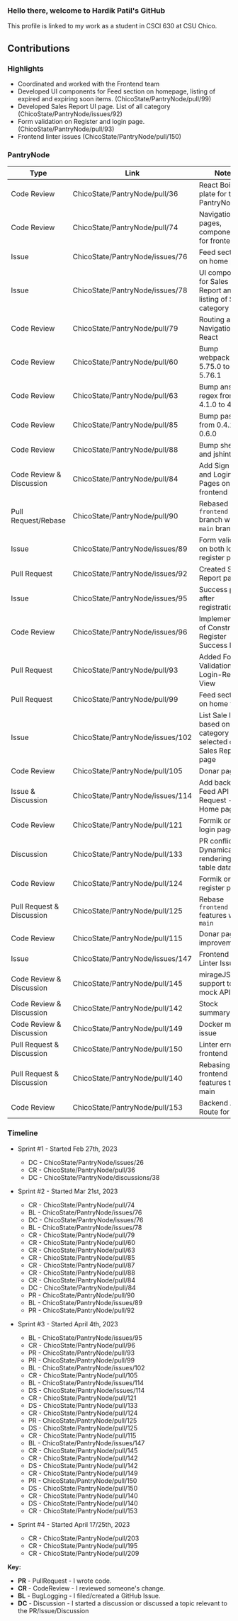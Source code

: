 ### Hello there, welcome to Hardik Patil's GitHub

This profile is linked to my work as a student in CSCI 630 at CSU Chico.

## Contributions

### Highlights

- Coordinated and worked with the Frontend team
- Developed UI components for Feed section on homepage, listing of expired and expiring soon items. (ChicoState/PantryNode/pull/99)
- Developed Sales Report UI page. List of all category (ChicoState/PantryNode/issues/92)
- Form validation on Register and login page. (ChicoState/PantryNode/pull/93)
- Frontend linter issues (ChicoState/PantryNode/pull/150)

### PantryNode

| Type                      | Link                             | Notes                                                           |
| ------------------------- | -------------------------------- | --------------------------------------------------------------- |
| Code Review               | ChicoState/PantryNode/pull/36    | React Boiler plate for the PantryNode                           |
| Code Review               | ChicoState/PantryNode/pull/74    | Navigation pages, components for frontend                       |
| Issue                     | ChicoState/PantryNode/issues/76  | Feed section on home page                                       |
| Issue                     | ChicoState/PantryNode/issues/78  | UI component for Sales Report and listing of Sales category     |
| Code Review               | ChicoState/PantryNode/pull/79    | Routing and Navigation for React                                |
| Code Review               | ChicoState/PantryNode/pull/60    | Bump webpack from 5.75.0 to 5.76.1                              |
| Code Review               | ChicoState/PantryNode/pull/63    | Bump ansi-regex from 4.1.0 to 4.1.1                             |
| Code Review               | ChicoState/PantryNode/pull/85    | Bump passport from 0.4.1 to 0.6.0                               |
| Code Review               | ChicoState/PantryNode/pull/88    | Bump shelljs and jshint                                         |
| Code Review & Discussion  | ChicoState/PantryNode/pull/84    | Add Sign Up and Login Pages on frontend                         |
| Pull Request/Rebase       | ChicoState/PantryNode/pull/90    | Rebased `frontend` branch with `main` branch                    |
| Issue                     | ChicoState/PantryNode/issues/89  | Form validation on both login-register pages                    |
| Pull Request              | ChicoState/PantryNode/issues/92  | Created Sales Report page                                       |
| Issue                     | ChicoState/PantryNode/issues/95  | Success page after registration                                 |
| Code Review               | ChicoState/PantryNode/issues/96  | Implementation of Construct Register Success Page               |
| Pull Request              | ChicoState/PantryNode/pull/93    | Added Form Validation on Login-Register View                    |
| Pull Request              | ChicoState/PantryNode/pull/99    | Feed section on home view                                       |
| Issue                     | ChicoState/PantryNode/issues/102 | List Sale Items based on category selected on Sales Report page |
| Code Review               | ChicoState/PantryNode/pull/105   | Donar page UI                                                   |
| Issue & Discussion        | ChicoState/PantryNode/issues/114 | Add backend Feed API Get Request - Home page                    |
| Code Review               | ChicoState/PantryNode/pull/121   | Formik on the login page                                        |
| Discussion                | ChicoState/PantryNode/pull/133   | PR conflict; Dynamically rendering sales table data             |
| Code Review               | ChicoState/PantryNode/pull/124   | Formik on register page                                         |
| Pull Request & Discussion | ChicoState/PantryNode/pull/125   | Rebase `frontend` features with `main`                          |
| Code Review               | ChicoState/PantryNode/pull/115   | Donar page improvements                                         |
| Issue                     | ChicoState/PantryNode/issues/147 | Frontend app Linter Issue                                       |
| Code Review & Discussion  | ChicoState/PantryNode/pull/145   | mirageJS support to mock API                                    |
| Code Review & Discussion  | ChicoState/PantryNode/pull/142   | Stock summary page                                              |
| Code Review & Discussion  | ChicoState/PantryNode/pull/149   | Docker module issue                                             |
| Pull Request & Discussion | ChicoState/PantryNode/pull/150   | Linter error on frontend                                        |
| Pull Request & Discussion | ChicoState/PantryNode/pull/140   | Rebasing frontend features to main                              |
| Code Review               | ChicoState/PantryNode/pull/153   | Backend API Route for Feed                                      |

### Timeline

- Sprint #1 - Started Feb 27th, 2023
  - DC - ChicoState/PantryNode/issues/26
  - CR - ChicoState/PantryNode/pull/36
  - DC - ChicoState/PantryNode/discussions/38
- Sprint #2 - Started Mar 21st, 2023

  - CR - ChicoState/PantryNode/pull/74
  - BL - ChicoState/PantryNode/issues/76
  - DC - ChicoState/PantryNode/issues/76
  - BL - ChicoState/PantryNode/issues/78
  - CR - ChicoState/PantryNode/pull/79
  - CR - ChicoState/PantryNode/pull/60
  - CR - ChicoState/PantryNode/pull/63
  - CR - ChicoState/PantryNode/pull/85
  - CR - ChicoState/PantryNode/pull/87
  - CR - ChicoState/PantryNode/pull/88
  - CR - ChicoState/PantryNode/pull/84
  - DC - ChicoState/PantryNode/pull/84
  - PR - ChicoState/PantryNode/pull/90
  - BL - ChicoState/PantryNode/issues/89
  - PR - ChicoState/PantryNode/pull/92

- Sprint #3 - Started April 4th, 2023

  - BL - ChicoState/PantryNode/issues/95
  - CR - ChicoState/PantryNode/pull/96
  - PR - ChicoState/PantryNode/pull/93
  - PR - ChicoState/PantryNode/pull/99
  - BL - ChicoState/PantryNode/issues/102
  - CR - ChicoState/PantryNode/pull/105
  - BL - ChicoState/PantryNode/issues/114
  - DS - ChicoState/PantryNode/issues/114
  - CR - ChicoState/PantryNode/pull/121
  - DS - ChicoState/PantryNode/pull/133
  - CR - ChicoState/PantryNode/pull/124
  - PR - ChicoState/PantryNode/pull/125
  - DS - ChicoState/PantryNode/pull/125
  - CR - ChicoState/PantryNode/pull/115
  - BL - ChicoState/PantryNode/issues/147
  - CR - ChicoState/PantryNode/pull/145
  - CR - ChicoState/PantryNode/pull/142
  - DS - ChicoState/PantryNode/pull/142
  - CR - ChicoState/PantryNode/pull/149
  - PR - ChicoState/PantryNode/pull/150
  - DS - ChicoState/PantryNode/pull/150
  - CR - ChicoState/PantryNode/pull/140
  - DS - ChicoState/PantryNode/pull/140
  - CR - ChicoState/PantryNode/pull/153

- Sprint #4 - Started April 17/25th, 2023
  - CR - ChicoState/PantryNode/pull/203
  - CR - ChicoState/PantryNode/pull/195
  - CR - ChicoState/PantryNode/pull/209

**Key:**

- **PR** - PullRequest - I wrote code.
- **CR** - CodeReview - I reviewed someone's change.
- **BL** - BugLogging - I filed/created a GitHub Issue.
- **DC** - Discussion - I started a discussion or discussed a topic relevant to the PR/Issue/Discussion

